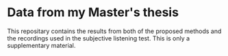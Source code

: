 # Data from my Master's thesis
This repositary contains the results from both of the proposed methods and the recordings used in the subjective listening test. This is only a supplementary material.
